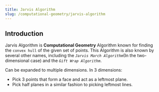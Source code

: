 ```yaml
---
title: Jarvis Algorithm
slug: /computational-geometry/jarvis-algorithm
---
```


## Introduction

Jarvis Algorithm is **Computational Geometry** Algorithm known for finding the `convex hull` of the given set of points.
This Algorithm is also known by several other names, including the _`Jarvis March Algorithm`_(In the two-dimensional case) and the _`Gift Wrap Algorithm`_.

Can be expanded to multiple dimensions. In 3 dimensions:

- Pick 3 points that form a face and act as a leftmost plane.
- Pick half planes in a similar fashion to picking leftmost lines.
